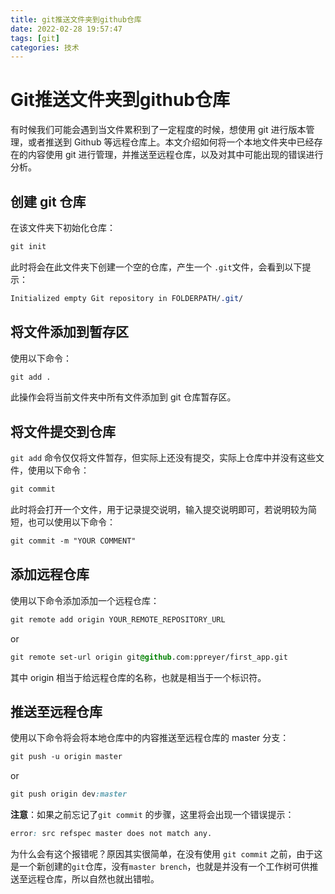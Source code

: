 ```yaml
---
title: git推送文件夹到github仓库
date: 2022-02-28 19:57:47
tags: [git]
categories: 技术
---
```

# Git推送文件夹到github仓库

有时候我们可能会遇到当文件累积到了一定程度的时候，想使用 git 进行版本管理，或者推送到 Github 等远程仓库上。本文介绍如何将一个本地文件夹中已经存在的内容使用 git 进行管理，并推送至远程仓库，以及对其中可能出现的错误进行分析。

## 创建 git 仓库

在该文件夹下初始化仓库：

```css
git init
```

此时将会在此文件夹下创建一个空的仓库，产生一个 `.git`文件，会看到以下提示：

```css
Initialized empty Git repository in FOLDERPATH/.git/
```

## 将文件添加到暂存区

使用以下命令：

```css
git add .	
```

此操作会将当前文件夹中所有文件添加到 git 仓库暂存区。

## 将文件提交到仓库

`git add` 命令仅仅将文件暂存，但实际上还没有提交，实际上仓库中并没有这些文件，使用以下命令：

```css
git commit
```

此时将会打开一个文件，用于记录提交说明，输入提交说明即可，若说明较为简短，也可以使用以下命令：

```css
git commit -m "YOUR COMMENT"
```

## 添加远程仓库

使用以下命令添加添加一个远程仓库：

```css
git remote add origin YOUR_REMOTE_REPOSITORY_URL
```

or

```css
git remote set-url origin git@github.com:ppreyer/first_app.git
```

其中 origin 相当于给远程仓库的名称，也就是相当于一个标识符。

## 推送至远程仓库

使用以下命令将会将本地仓库中的内容推送至远程仓库的 master 分支：



```css
git push -u origin master
```

or

```css
git push origin dev:master
```

**注意**：如果之前忘记了`git commit` 的步骤，这里将会出现一个错误提示：

```css
error: src refspec master does not match any.
```

为什么会有这个报错呢？原因其实很简单，在没有使用 `git commit` 之前，由于这是一个新创建的`git`仓库，没有`master brench`，也就是并没有一个工作树可供推送至远程仓库，所以自然也就出错啦。